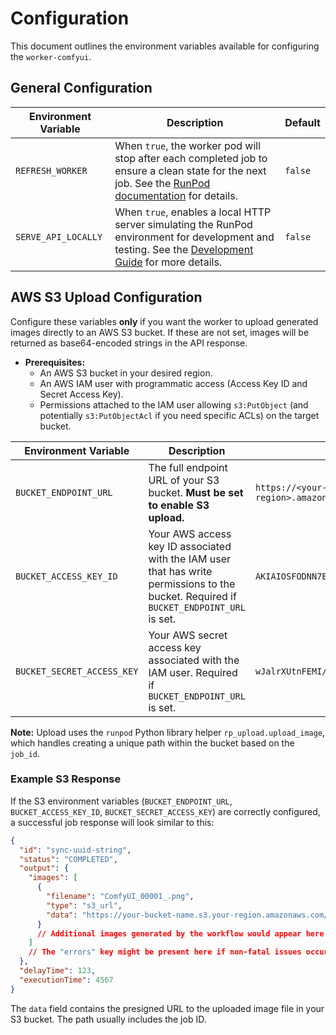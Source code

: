 # Configuration

This document outlines the environment variables available for configuring the `worker-comfyui`.

## General Configuration

| Environment Variable | Description                                                                                                                                                                                                                  | Default |
| -------------------- | ---------------------------------------------------------------------------------------------------------------------------------------------------------------------------------------------------------------------------- | ------- |
| `REFRESH_WORKER`     | When `true`, the worker pod will stop after each completed job to ensure a clean state for the next job. See the [RunPod documentation](https://docs.runpod.io/docs/handler-additional-controls#refresh-worker) for details. | `false` |
| `SERVE_API_LOCALLY`  | When `true`, enables a local HTTP server simulating the RunPod environment for development and testing. See the [Development Guide](development.md#local-api) for more details.                                              | `false` |

## AWS S3 Upload Configuration

Configure these variables **only** if you want the worker to upload generated images directly to an AWS S3 bucket. If these are not set, images will be returned as base64-encoded strings in the API response.

- **Prerequisites:**
  - An AWS S3 bucket in your desired region.
  - An AWS IAM user with programmatic access (Access Key ID and Secret Access Key).
  - Permissions attached to the IAM user allowing `s3:PutObject` (and potentially `s3:PutObjectAcl` if you need specific ACLs) on the target bucket.

| Environment Variable       | Description                                                                                                                             | Example                                                    |
| -------------------------- | --------------------------------------------------------------------------------------------------------------------------------------- | ---------------------------------------------------------- |
| `BUCKET_ENDPOINT_URL`      | The full endpoint URL of your S3 bucket. **Must be set to enable S3 upload.**                                                           | `https://<your-bucket-name>.s3.<aws-region>.amazonaws.com` |
| `BUCKET_ACCESS_KEY_ID`     | Your AWS access key ID associated with the IAM user that has write permissions to the bucket. Required if `BUCKET_ENDPOINT_URL` is set. | `AKIAIOSFODNN7EXAMPLE`                                     |
| `BUCKET_SECRET_ACCESS_KEY` | Your AWS secret access key associated with the IAM user. Required if `BUCKET_ENDPOINT_URL` is set.                                      | `wJalrXUtnFEMI/K7MDENG/bPxRfiCYEXAMPLEKEY`                 |

**Note:** Upload uses the `runpod` Python library helper `rp_upload.upload_image`, which handles creating a unique path within the bucket based on the `job_id`.

### Example S3 Response

If the S3 environment variables (`BUCKET_ENDPOINT_URL`, `BUCKET_ACCESS_KEY_ID`, `BUCKET_SECRET_ACCESS_KEY`) are correctly configured, a successful job response will look similar to this:

```json
{
  "id": "sync-uuid-string",
  "status": "COMPLETED",
  "output": {
    "images": [
      {
        "filename": "ComfyUI_00001_.png",
        "type": "s3_url",
        "data": "https://your-bucket-name.s3.your-region.amazonaws.com/sync-uuid-string/ComfyUI_00001_.png"
      }
      // Additional images generated by the workflow would appear here
    ]
    // The "errors" key might be present here if non-fatal issues occurred
  },
  "delayTime": 123,
  "executionTime": 4567
}
```

The `data` field contains the presigned URL to the uploaded image file in your S3 bucket. The path usually includes the job ID.
